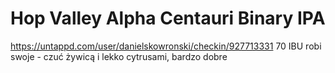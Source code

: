 # Hop Valley Alpha Centauri Binary IPA
https://untappd.com/user/danielskowronski/checkin/927713331
70 IBU robi swoje - czuć żywicą i lekko cytrusami, bardzo dobre
